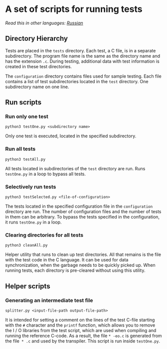 # A set of scripts for running tests

*Read this in other languages: [Russian](readme.ru.md)*

## Directory Hierarchy

Tests are placed in the `tests` directory. Each test, a C file, is in a separate subdirectory. The program file name is the same as the directory name and has the extension `.c`. During testing, additional data with test information is created in these test directories.

The `configuration` directory contains files used for sample testing. Each file contains a list of test subdirectories located in the `test` directory. One subdirectory name on one line.

## Run scripts

### Run only one test

`python3 testOne.py <subdirectory name>`

Only one test is executed, located in the specified subdirectory.

### Run all tests

`python3 testAll.py`

All tests located in subdirectories of the `test` directory are run. Runs `testOne.py` in a loop to bypass all tests.

### Selectively run tests

`python3 testSelected.py <file-of-configuration>`

The tests located in the specified configuration file in the `configuration` directory are run. The number of configuration files and the number of tests in them can be arbitrary. To bypass the tests specified in the configuration, it runs `testOne.py` in a loop.

### Clearing directories for all tests

`python3 cleanAll.py`

Helper utility that runs to clean up test directories. All that remains is the file with the test code in the C language. It can be used for data synchronization, when the garbage needs to be quickly picked up. When running tests, each directory is pre-cleared without using this utility.

## Helper scripts

### Generating an intermediate test file

`splitter.py <input-file-path output-file-path>`

It is intended for setting a comment on the lines of the test C-file starting with the `#` character and the `printf` function, which allows you to remove the I / O libraries from the test script, which are used when compiling and running the reference C-code. As a result, the file `* -eo.c` is generated from the file` * .c` and used by the transpiler. This script is run inside `testOne.py`.